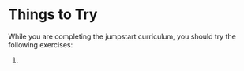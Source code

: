 # Things to Try

While you are completing the jumpstart curriculum, you should try the following exercises:

1.
